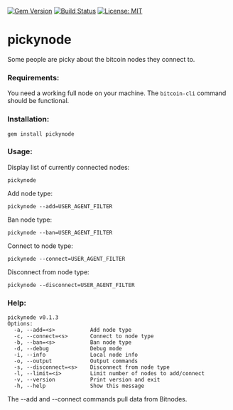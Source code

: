 [![Gem Version](https://badge.fury.io/rb/pickynode.svg)](https://badge.fury.io/rb/pickynode) [![Build Status](https://travis-ci.org/zquestz/pickynode.svg)](https://travis-ci.org/zquestz/pickynode) [![License: MIT](https://img.shields.io/badge/License-MIT-yellow.svg)](https://opensource.org/licenses/MIT)
# pickynode

Some people are picky about the bitcoin nodes they connect to.

### Requirements:

You need a working full node on your machine. The `bitcoin-cli` command should be functional.

### Installation:

```
gem install pickynode
```

### Usage:

Display list of currently connected nodes:

```
pickynode
```

Add node type:
```
pickynode --add=USER_AGENT_FILTER
```

Ban node type:
```
pickynode --ban=USER_AGENT_FILTER
```

Connect to node type:
```
pickynode --connect=USER_AGENT_FILTER
```

Disconnect from node type:

```
pickynode --disconnect=USER_AGENT_FILTER
```

### Help:

```
pickynode v0.1.3
Options:
  -a, --add=<s>           Add node type
  -c, --connect=<s>       Connect to node type
  -b, --ban=<s>           Ban node type
  -d, --debug             Debug mode
  -i, --info              Local node info
  -o, --output            Output commands
  -s, --disconnect=<s>    Disconnect from node type
  -l, --limit=<i>         Limit number of nodes to add/connect
  -v, --version           Print version and exit
  -h, --help              Show this message
```

The --add and --connect commands pull data from Bitnodes.
